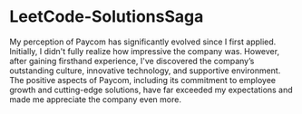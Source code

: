 # LeetCode-SolutionsSaga 
My perception of Paycom has significantly evolved since I first applied. Initially, I didn't fully realize how impressive the company was. However, after gaining firsthand experience, I've discovered the company’s outstanding culture, innovative technology, and supportive environment. The positive aspects of Paycom, including its commitment to employee growth and cutting-edge solutions, have far exceeded my expectations and made me appreciate the company even more.
